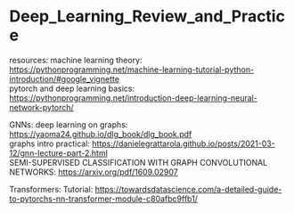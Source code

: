 # Deep_Learning_Review_and_Practice

resources: 
machine learning theory: https://pythonprogramming.net/machine-learning-tutorial-python-introduction/#google_vignette  
pytorch and deep learning basics: https://pythonprogramming.net/introduction-deep-learning-neural-network-pytorch/  

GNNs:
deep learning on graphs: https://yaoma24.github.io/dlg_book/dlg_book.pdf  
graphs intro practical: https://danielegrattarola.github.io/posts/2021-03-12/gnn-lecture-part-2.html  
SEMI-SUPERVISED CLASSIFICATION WITH GRAPH CONVOLUTIONAL NETWORKS: https://arxiv.org/pdf/1609.02907  

Transformers:
Tutorial: https://towardsdatascience.com/a-detailed-guide-to-pytorchs-nn-transformer-module-c80afbc9ffb1/

